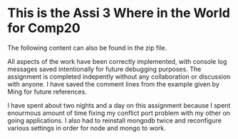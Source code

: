 This is the Assi 3 Where in the World for Comp20
====================================
The following content can also be found in the zip file.

All aspects of the work have been correctly implemented, with console log messages saved intentionally for future debugging purposes. The assignment is completed indepently without any collaboration or discussion with anyone. I have saved the comment lines from the example given by Ming for future references.

I have spent about two nights and a day on this assignment because I spent enourmous amount of time fixing my conflict port problem with my other on going applications. I also had to reinstall mongodb twice and reconfigure various settings in order for node and mongo to work.